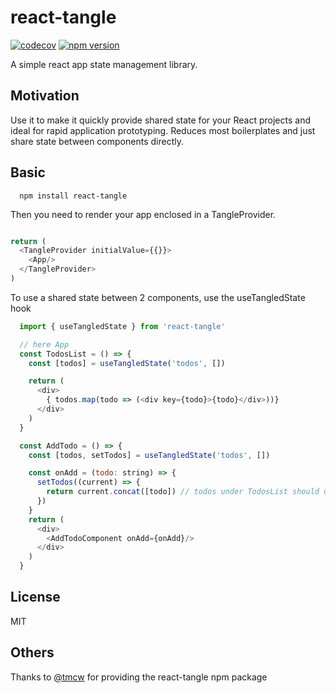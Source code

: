 # react-tangle

[![codecov](https://codecov.io/gh/wmira/react-tangle/branch/master/graph/badge.svg)](https://codecov.io/gh/wmira/react-tangle)
[![npm version](https://badge.fury.io/js/react-tangle.svg)](https://badge.fury.io/js/react-tangle)


A simple react app state management library. 

## Motivation

Use it to make it quickly provide shared state for your React projects and ideal for rapid application prototyping.
Reduces most boilerplates and just share state between components directly.

## Basic

```
  npm install react-tangle

```

Then you need to render your app enclosed in a TangleProvider.

```javascript

return (
  <TangleProvider initialValue={{}}>
    <App/>
  </TangleProvider>
)

```

To use a shared state between 2 components, use the useTangledState hook

```javascript
  import { useTangledState } from 'react-tangle'

  // here App
  const TodosList = () => {
    const [todos] = useTangledState('todos', [])

    return (
      <div>
        { todos.map(todo => (<div key={todo}>{todo}</div>))}
      </div>
    )
  }

  const AddTodo = () => {
    const [todos, setTodos] = useTangledState('todos', [])

    const onAdd = (todo: string) => {
      setTodos((current) => {
        return current.concat([todo]) // todos under TodosList should update
      })
    }
    return (
      <div>
        <AddTodoComponent onAdd={onAdd}/>
      </div>
    )
  }


```

## License

MIT

## Others

Thanks to [@tmcw](https://github.com/tmcw) for providing the react-tangle npm package
